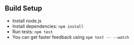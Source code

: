 
## Build Setup

* Install node.js
* Install dependencies: `npm install`
* Run tests: `npm test` 
* You can get faster feedback using `npm test -- --watch`